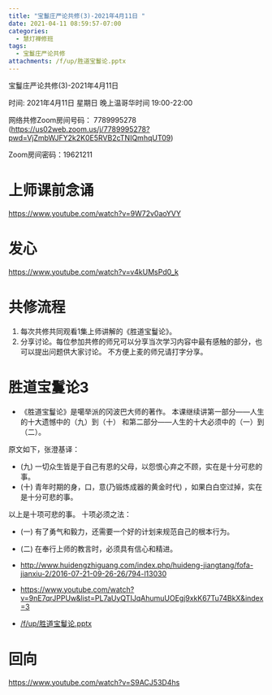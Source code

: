 ```yaml
---
title: "宝鬘庄严论共修(3)-2021年4月11日 "
date: 2021-04-11 08:59:57-07:00
categories:
  - 慧灯禅修班
tags:
  - 宝鬘庄严论共修
attachments: /f/up/胜道宝鬘论.pptx
---
```

宝鬘庄严论共修(3)-2021年4月11日 

时间: 2021年4月11日 星期日 晚上温哥华时间 19:00-22:00  

网络共修Zoom房间号码： 7789995278 (<https://us02web.zoom.us/j/7789995278?pwd=VjZmbWJFY2k2K0E5RVB2cTNIQmhqUT09>)

Zoom房间密码：19621211

# 上师课前念诵

<https://www.youtube.com/watch?v=9W72v0aoYVY>

# 发心

<https://www.youtube.com/watch?v=v4kUMsPd0_k>

# 共修流程  

1. 每次共修共同观看1集上师讲解的《胜道宝鬘论》。
2. 分享讨论。每位参加共修的师兄可以分享当次学习内容中最有感触的部分，也可以提出问题供大家讨论。
不方便上麦的师兄请打字分享。

# 胜道宝鬘论3 　

- 《胜道宝鬘论》是噶举派的冈波巴大师的著作。
本课继续讲第一部分——人生的十大遗憾中的（九）到（十）
和第二部分——人生的十大必须中的（一）到（二）。

原文如下，张澄基译：
- (九) 一切众生皆是于自己有恩的父母，以怨恨心弃之不顾，实在是十分可悲的事。 　 
- (十) 青年时期的身，口，意(乃锻炼成器的黄金时代) ，如果白白空过掉，实在是十分可悲的事。 

以上是十项可悲的事。 十项必须之法： 　
 - (一) 有了勇气和毅力，还需要一个好的计划来规范自己的根本行为。 　　
 - (二) 在奉行上师的教言时，必须具有信心和精进。

- <http://www.huidengzhiguang.com/index.php/huideng-jiangtang/fofa-jianxiu-2/2016-07-21-09-26-26/794-l13030>
- <https://www.youtube.com/watch?v=9nE7qrJPPUw&list=PL7aUyQTIJqAhumuUOEgj9xkK67Tu74BkX&index=3>

- [/f/up/胜道宝鬘论.pptx](http://huidengchanxiu.net/hdv/f/up/胜道宝鬘论.pptx)

# 回向 

<https://www.youtube.com/watch?v=S9ACJ53D4hs>